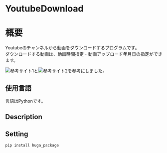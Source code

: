 # YoutubeDownload

# 概要
Youtubeのチャンネルから動画をダウンロードするプログラムです。  
ダウンロードする動画は、動画時間指定・動画アップロード年月日の指定ができます。

![参考サイト1](https://www.sejuku.net/blog/70173)と![参考サイト2](https://qiita.com/g-k/items/7c98efe21257afac70e9)を参考にしました。

## 使用言語
言語はPythonです。



## Description



## Setting
```bash
pip install huga_package
```
